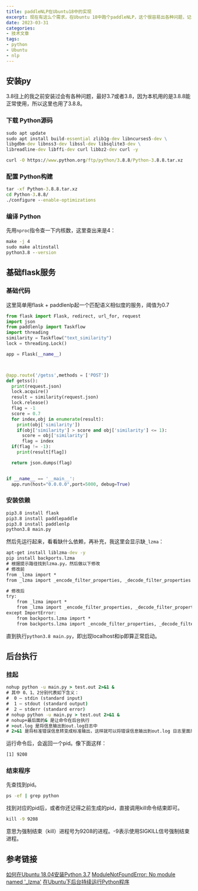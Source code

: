 ```yaml
---
title: paddleNLP在Ubuntu18中的实现
excerpt: 现在有这么个需求，在Ubuntu 18中跑个paddleNLP，这个很容易出各种问题，记录一下踩的雷。
date: 2023-03-31
categories:
- 技术文章
tags:
- python
- Ubuntu
- nlp
---
```



## 安装py

3.8往上的我之前安装过会有各种问题，最好3.7或者3.8，因为本机用的是3.8.8能正常使用，所以这里也用了3.8.8。

### 下载 Python源码
```cmd
sudo apt update
sudo apt install build-essential zlib1g-dev libncurses5-dev \
libgdbm-dev libnss3-dev libssl-dev libsqlite3-dev \
libreadline-dev libffi-dev curl libbz2-dev curl -y

curl -O https://www.python.org/ftp/python/3.8.8/Python-3.8.8.tar.xz
```

### 配置 Python构建
```cmd
tar -xf Python-3.8.8.tar.xz
cd Python-3.8.8/
./configure --enable-optimizations
```

### 编译 Python
先用`nproc`指令查一下内核数，这里查出来是4：
```cmd
make -j 4
sudo make altinstall
python3.8 --version
```

## 基础flask服务
### 基础代码
这里简单用flask + paddlenlp起一个匹配语义相似度的服务，阈值为0.7
```python
from flask import Flask, redirect, url_for, request
import json
from paddlenlp import Taskflow
import threading
similarity = Taskflow("text_similarity")
lock = threading.Lock()

app = Flask(__name__)



@app.route('/getss',methods = ['POST'])
def getss():
  print(request.json)
  lock.acquire()
  result = similarity(request.json)
  lock.release()
  flag = -1
  score = 0.7
  for index,obj in enumerate(result):
    print(obj['similarity'])
    if(obj['similarity'] > score and obj['similarity'] <= 1):
      score = obj['similarity']
      flag = index
  if(flag != -1):
    print(result[flag])

  return json.dumps(flag)


if __name__ == '__main__':
  app.run(host="0.0.0.0",port=5000, debug=True) 

```

### 安装依赖
```cmd
pip3.8 install flask
pip3.8 install paddlepaddle
pip3.8 install paddlenlp
python3.8 main.py
```

然后先运行起来，看看缺什么依赖，再补充，我这里会显示缺`_lzma`：
```cmd
apt-get install liblzma-dev -y
pip install backports.lzma
# 根据提示路径找到lzma.py，然后做以下修改
# 修改前
from _lzma import *
from _lzma import _encode_filter_properties, _decode_filter_properties

# 修改后 
try:
    from _lzma import *
    from _lzma import _encode_filter_properties, _decode_filter_properties
except ImportError:
    from backports.lzma import *
    from backports.lzma import _encode_filter_properties, _decode_filter_properties
```

直到执行`python3.8 main.py`，即出现localhost和ip即算正常启动。

## 后台执行
### 挂起
```cmd
nohup python -u main.py > test.out 2>&1 &
# 其中 0、1、2分别代表如下含义：
#  0 – stdin (standard input)
#  1 – stdout (standard output)
#  2 – stderr (standard error)
# nohup python -u main.py > test.out 2>&1 &
# nohup+最后面的& 是让命令在后台执行
# >out.log 是将信息输出到out.log日志中
# 2>&1 是将标准错误信息转变成标准输出，这样就可以将错误信息输出到out.log 日志里面来。
```

运行命令后，会返回一个pid。像下面这样：
```cmd
[1] 9208
```

### 结束程序
先查找到pid。
```cmd
ps -ef | grep python
```

找到对应的pid后，或者你还记得之前生成的pid，直接调用kill命令结束即可。
```cmd
kill -9 9208
```

意思为强制结束（kill）进程号为9208的进程。-9表示使用SIGKILL信号强制结束进程。

## 参考链接
[如何在Ubuntu 18.04安装Python 3.7](https://www.myfreax.com/how-to-install-python-3-7-on-ubuntu-18-04/)
[ModuleNotFoundError: No module named '_lzma'](https://zhuanlan.zhihu.com/p/404162713)
[在Ubuntu下后台持续运行Python程序](https://blog.csdn.net/mrbcy/article/details/64533496)








